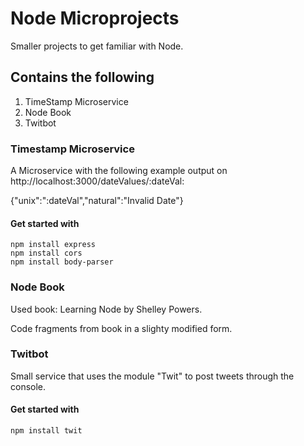# Node Microprojects

Smaller projects to get familiar with Node.

## Contains the following

1. TimeStamp Microservice
1. Node Book
1. Twitbot

### Timestamp Microservice

A Microservice with the following example output on http://localhost:3000/dateValues/:dateVal: 

{"unix":":dateVal","natural":"Invalid Date"}


#### Get started with

````
npm install express
npm install cors
npm install body-parser
````

### Node Book

Used book: Learning Node by Shelley Powers.

Code fragments from book in a slighty modified form.


### Twitbot

Small service that uses the module "Twit" to post tweets through the console.

#### Get started with

````
npm install twit
````
